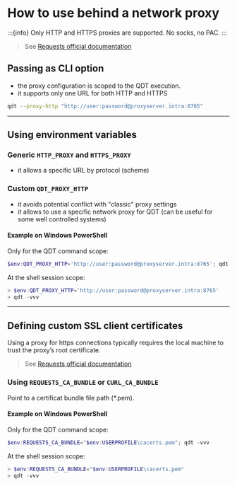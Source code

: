 # How to use behind a network proxy

:::{info}
Only HTTP and HTTPS proxies are supported. No socks, no PAC.
:::

> See [Requests official documentation](https://docs.python-requests.org/en/latest/user/advanced/#proxies)

## Passing as CLI option

- the proxy configuration is scoped to the QDT execution.
- it supports only one URL for both HTTP and HTTPS

```sh
qdt --proxy-http "http://user:password@proxyserver.intra:8765"
```

----

## Using environment variables

### Generic `HTTP_PROXY` and `HTTPS_PROXY`

- it allows a specific URL by protocol (scheme)

### Custom `QDT_PROXY_HTTP`

- it avoids potential conflict with "classic" proxy settings
- it allows to use a specific network proxy for QDT (can be useful for some well controlled systems)

#### Example on Windows PowerShell

Only for the QDT command scope:

```powershell
$env:QDT_PROXY_HTTP='http://user:password@proxyserver.intra:8765'; qdt -vvv
```

At the shell session scope:

```powershell
> $env:QDT_PROXY_HTTP='http://user:password@proxyserver.intra:8765'
> qdt -vvv
```

----

## Defining custom SSL client certificates

Using a proxy for https connections typically requires the local machine to trust the proxy’s root certificate.

> See [Requests official documentation](https://docs.python-requests.org/en/latest/user/advanced/#ca-certificates)

### Using `REQUESTS_CA_BUNDLE` or `CURL_CA_BUNDLE`

Point to a certificat bundle file path (*.pem).

#### Example on Windows PowerShell

Only for the QDT command scope:

```powershell
$env:REQUESTS_CA_BUNDLE="$env:USERPROFILE\cacerts.pem"; qdt -vvv
```

At the shell session scope:

```powershell
> $env:REQUESTS_CA_BUNDLE="$env:USERPROFILE\cacerts.pem"
> qdt -vvv
```
